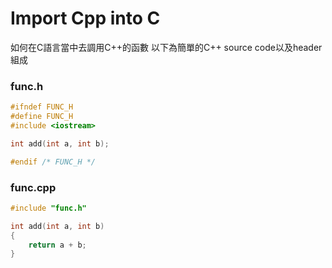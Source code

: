 # Import Cpp into C
如何在C語言當中去調用C++的函數
以下為簡單的C++ source code以及header組成

### func.h
```cpp
#ifndef FUNC_H
#define FUNC_H
#include <iostream>

int add(int a, int b);

#endif /* FUNC_H */
```

### func.cpp
```cpp
#include "func.h"

int add(int a, int b)
{
    return a + b;
}

```


